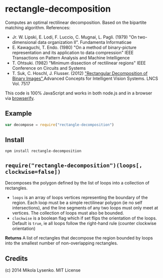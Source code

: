 rectangle-decomposition
=======================
Computes an optimal rectilinear decomposition.  Based on the bipartite matching algorithm.  References:

* Jr. W. Lipski, E. Lodi, F. Luccio, C. Mugnai, L. Pagli. (1979) "On two-dimensional
data organization II". Fundamenta Informaticae
* E. Kawaguchi, T. Endo. (1980) "On a method of binary-picture representation and its
application to data compression" IEEE Transactions on Pattern Analysis and Machine Intelligence
* T. Ohtsuki. (1982) "Minimum dissection of rectilinear regions" IEEE Conference on Circuits and Systems
* T. Suk, C. Hoschl, J. Flusser. (2012) ["Rectangular Decomposition of Binary Images"](http://library.utia.cas.cz/separaty/2012/ZOI/suk-rectangular%20decomposition%20of%20binary%20images.pdf),Advanced Concepts for Intelligent Vision Systems. LNCS Vol. 7517

This code is 100% JavaScript and works in both node.js and in a browser via [browserify](https://github.com/substack/node-browserify).

## Example

```javascript
var decompose = require("rectangle-decomposition")

```

## Install

```
npm install rectangle-decomposition
```

## `require("rectangle-decomposition")(loops[, clockwise=false])`
Decomposes the polygon defined by the list of loops into a collection of rectangles.

* `loops` is an array of loops vertices representing the boundary of the region.  Each loop must be a simple rectilinear polygon (ie no self intersections), and the line segments of any two loops must only meet at vertices.  The collection of loops must also be bounded.
* `clockwise` is a boolean flag which if set flips the orientation of the loops.  Default is `true`, ie all loops follow the right-hand rule (counter clockwise orientation)

**Returns** A list of rectangles that decompose the region bounded by loops into the smallest number of non-overlapping rectangles.

## Credits
(c) 2014 Mikola Lysenko. MIT License